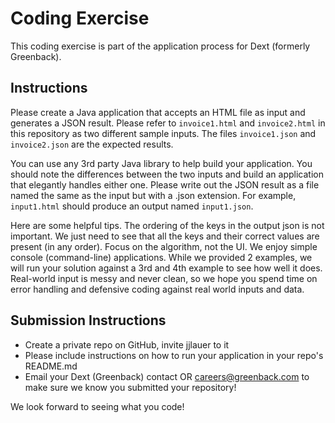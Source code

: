 # Coding Exercise

This coding exercise is part of the application process for Dext (formerly Greenback).

## Instructions

Please create a Java application that accepts an HTML file as input and
generates a JSON result.  Please refer to `invoice1.html` and `invoice2.html`
in this repository as two different sample inputs.  The files
`invoice1.json` and `invoice2.json` are the expected results.

You can use any 3rd party Java library to help build your application.  You should
note the differences between the two inputs and build an application that
elegantly handles either one.  Please write out the JSON result as
a file named the same as the input but with a .json extension.  For example, `input1.html`
should produce an output named `input1.json`.

Here are some helpful tips. The ordering of the keys in the output json is not important.  We just need to see that all the keys and their correct values are present (in any order).  Focus on the algorithm, not the UI.  We enjoy simple console (command-line) applications.  While we provided 2 examples, we will run your solution against a 3rd and 4th example to see how well it does.  Real-world input is messy and never clean, so we hope you spend time on error handling and defensive coding against real world inputs and data.

## Submission Instructions

* Create a private repo on GitHub, invite jjlauer to it
* Please include instructions on how to run your application in your repo's README.md
* Email your Dext (Greenback) contact OR careers@greenback.com to make sure we know you submitted your repository!

We look forward to seeing what you code!
